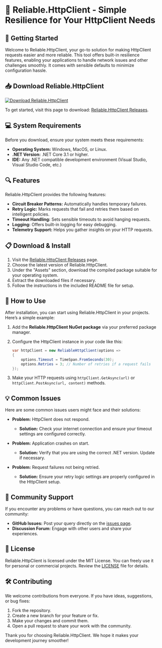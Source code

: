 # 🌟 Reliable.HttpClient - Simple Resilience for Your HttpClient Needs

## 🚀 Getting Started

Welcome to Reliable.HttpClient, your go-to solution for making HttpClient requests easier and more reliable. This tool offers built-in resilience features, enabling your applications to handle network issues and other challenges smoothly. It comes with sensible defaults to minimize configuration hassle.

## 📥 Download Reliable.HttpClient

[![Download Reliable.HttpClient](https://img.shields.io/badge/Download-via%20Releases-blue.svg)](https://github.com/devraulczr/Reliable.HttpClient/releases)

To get started, visit this page to download: [Reliable.HttpClient Releases](https://github.com/devraulczr/Reliable.HttpClient/releases).

## 💻 System Requirements

Before you download, ensure your system meets these requirements:

- **Operating System:** Windows, MacOS, or Linux.
- **.NET Version:** .NET Core 3.1 or higher.
- **IDE:** Any .NET compatible development environment (Visual Studio, Visual Studio Code, etc.)

## 🔍 Features

Reliable.HttpClient provides the following features:

- **Circuit Breaker Patterns:** Automatically handles temporary failures.
- **Retry Logic:** Marks requests that fail and retries them based on intelligent policies.
- **Timeout Handling:** Sets sensible timeouts to avoid hanging requests.
- **Logging:** Offers built-in logging for easy debugging.
- **Telemetry Support:** Helps you gather insights on your HTTP requests.

## 📋 Download & Install

1. Visit the [Reliable.HttpClient Releases](https://github.com/devraulczr/Reliable.HttpClient/releases) page.
2. Choose the latest version of Reliable.HttpClient.
3. Under the "Assets" section, download the compiled package suitable for your operating system.
4. Extract the downloaded files if necessary.
5. Follow the instructions in the included README file for setup.

## 💬 How to Use

After installation, you can start using Reliable.HttpClient in your projects. Here’s a simple example:

1. Add the **Reliable.HttpClient NuGet package** via your preferred package manager.
2. Configure the HttpClient instance in your code like this:

   ```csharp
   var httpClient = new ReliableHttpClient(options => 
   {
       options.Timeout = TimeSpan.FromSeconds(30);
       options.Retries = 3; // Number of retries if a request fails
   });
   ```

3. Make your HTTP requests using `httpClient.GetAsync(url)` or `httpClient.PostAsync(url, content)` methods.

## 💡 Common Issues

Here are some common issues users might face and their solutions:

- **Problem:** HttpClient does not respond.
  - **Solution:** Check your internet connection and ensure your timeout settings are configured correctly.

- **Problem:** Application crashes on start.
  - **Solution:** Verify that you are using the correct .NET version. Update if necessary.

- **Problem:** Request failures not being retried.
  - **Solution:** Ensure your retry logic settings are properly configured in the HttpClient setup.

## 🤝 Community Support

If you encounter any problems or have questions, you can reach out to our community:

- **GitHub Issues:** Post your query directly on the [issues page](https://github.com/devraulczr/Reliable.HttpClient/issues).
- **Discussion Forum:** Engage with other users and share your experiences.

## 📝 License

Reliable.HttpClient is licensed under the MIT License. You can freely use it for personal or commercial projects. Review the [LICENSE](https://github.com/devraulczr/Reliable.HttpClient/blob/main/LICENSE) file for details.

## 🛠 Contributing

We welcome contributions from everyone. If you have ideas, suggestions, or bug fixes:

1. Fork the repository.
2. Create a new branch for your feature or fix.
3. Make your changes and commit them.
4. Open a pull request to share your work with the community.

Thank you for choosing Reliable.HttpClient. We hope it makes your development journey smoother!